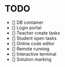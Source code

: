 # TODO
- [] DB container
- [] Login portal
- [] Teacher create tasks
- [] Student open tasks
- [] Online code editor
- [] Remote running
- [] Interactive terminal
- [] Solution marking
